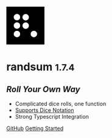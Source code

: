 ![logo](_media/icon.webp)

# randsum <small>1.7.4</small>

## _Roll Your Own Way_

- Complicated dice rolls, one function
- [Supports Dice Notation](./RANDSUM_DICE_NOTATION.md)
- Strong Typescript Integration

[GitHub](https://github.com/alxjrvs/randsum/)
[Getting Started](#randsum)
